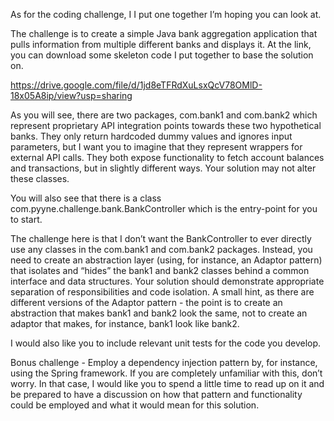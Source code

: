 As for the coding challenge, I I put one together I’m hoping you can look at.

The challenge is to create a simple Java bank aggregation application that pulls information from multiple different banks and displays it. At the link, you can download some skeleton code I put together to base the solution on.

<https://drive.google.com/file/d/1jd8eTFRdXuLsxQcV78OMlD-18x05A8ip/view?usp=sharing>

As you will see, there are two packages, com.bank1 and com.bank2 which represent proprietary API integration points towards these two hypothetical banks. They only return hardcoded dummy values and ignores input parameters, but I want you to imagine that they represent wrappers for external API calls. They both expose functionality to fetch account balances and transactions, but in slightly different ways. Your solution may not alter these classes.

You will also see that there is a class com.pyyne.challenge.bank.BankController which is the entry-point for you to start.

The challenge here is that I don’t want the BankController to ever directly use any classes in the com.bank1 and com.bank2 packages. Instead, you need to create an abstraction layer (using, for instance, an Adaptor pattern) that isolates and “hides” the bank1 and bank2 classes behind a common interface and data structures. Your solution should demonstrate appropriate separation of responsibilities and code isolation. A small hint, as there are different versions of the Adaptor pattern - the point is to create an abstraction that makes bank1 and bank2 look the same, not to create an adaptor that makes, for instance, bank1 look like bank2.

I would also like you to include relevant unit tests for the code you develop.

Bonus challenge - Employ a dependency injection pattern by, for instance, using the Spring framework. If you are completely unfamiliar with this, don’t worry. In that case, I would like you to spend a little time to read up on it and be prepared to have a discussion on how that pattern and functionality could be employed and what it would mean for this solution.